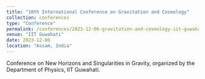 ```yaml
---
title: "10th International Conference on Gravitation and Cosmology"
collection: conferences
type: "Conference"
permalink: /conferences/2023-12-06-gravitation-and-cosmology-iit-guwahati
venue: "IIT Guwahati"
date: 2023-12-06
location: "Assam, India"
---
```


Conference on New Horizons and Singularities in Gravity, organized by the Department of Physics, IIT Guwahati.

